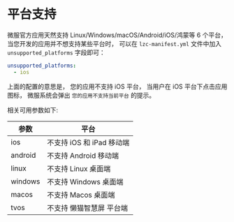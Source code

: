 # 平台支持
微服官方应用天然支持 Linux/Windows/macOS/Android/iOS/鸿蒙等 6 个平台， 当您开发的应用并不想支持某些平台时， 可以在 `lzc-manifest.yml` 文件中加入 `unsupported_platforms` 字段即可：

```yml
unsupported_platforms:
  - ios
```

上面的配置的意思是， 您的应用不支持 iOS 平台， 当用户在 iOS 平台下点击应用图标， 微服系统会弹出 `您的应用不支持当前平台` 的提示。

相关可用参数如下:

| 参数 | 平台 |
|--|--|
| ios | 不支持 iOS 和 iPad 移动端 |
| android | 不支持 Android 移动端 |
| linux | 不支持 Linux 桌面端 |
| windows | 不支持 Windows 桌面端 |
| macos | 不支持 Macos 桌面端 |
| tvos | 不支持 懒猫智慧屏 平台端 |
